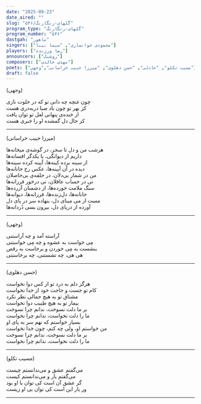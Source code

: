 ```yaml
---
date: "2025-09-23"
date_aired: ""
slug: "گلهای-رنگارنگ/۵۴۶"
program_type: "گلهای-رنگارنگ"
program_number: "۵۴۶"
dastgah: "ماهور"
singers: ["محمودی خوانساری", "سیما بینا"]
players: ["رضا ورزنده"]
announcers: ["روشنک"]
composers: ["مهدی خالدی"]
poets: ["مسیب تکلو", "عادلی", "حسن دهلوی", "میرزا حبیب خراسانی","وجهی"]
draft: false
---
```


(وجهی)  

چون غنچه چه دانی تو که در خلوت نازی  
کز بهر تو چون باد صبا دربه‌دری ھست  
از خنده‌ی پنھانی لعل تو توان یافت  
کز حال دل گمشده او را خبری ھست

---

(میرزا حبیب خراسانی)

هرشب من و دل تا سحر، در گوشه‌ی میخانه‌ها  
داریم از دیوانگی، با یکدگر افسانه‌ها  
از سینه برده کینه‌ها، آیینه کرده سینه‌ها  
دیده در آن آیینه‌ها، عکس رخ جانانه‌ها  
من در شمار بی‌دلان، در حلقه‌ی بی‌حاصلان  
نی در حساب عاقلان، نی درخور فرزانه‌ها  
سنگ ملامت خورده‌ها، از دشمنان آزرده‌ها  
جانانه‌ها، دل‌زنده‌ها، فرزانه‌ها، دیوانه‌ها  
مست از می مینای دل، بنهاده سر در پای دل  
آورده از دریای دل، بیرون بسی دُردانه‌ها

---

(وجهی)

آراسته آمد و چه آراستنی  
مِی خواست به عشوه و چه مِی خواستنی  
بنشست به مِی خوردن و برخاست به رقص  
هی هی، چه نشستنی، چه برخاستنی  

---

(حسن دهلوی)

هرگز دلم به درد تو از کس دوا نخواست  
کام تو جست و حاجت خود از خدا نخواست  
مشتاق تو به هیچ جمالی نظر نکرد  
بیمار تو به هیچ طبیب دوا نخواست  
بر ما دلت نسوخت، ندانم چرا نسوخت  
ما را دلت نخواست، ندانم چرا نخواست  
بسیار خواستم که نهم سر به پای او  
من خواستم او، ولی چه کنم، چون خدا نخواست  
بر ما دلت نسوخت، ندانم چرا نسوخت  
ما را دلت نخواست، ندانم چرا نخواست

---

(مسیب تکلو)


می‌گفتم عشق و می‌ندانستم چیست  
می‌گفتم یار و می‌ندانستم کیست  
گر عشق آن است کی توان با او بود  
ور یار این است کی توان بی او زیست  

---
